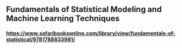## Fundamentals of Statistical Modeling and Machine Learning Techniques
#### https://www.safaribooksonline.com/library/view/fundamentals-of-statistical/9781788833981/
